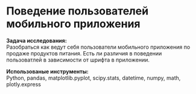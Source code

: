 # Поведение пользователей мобильного приложения

**Задача исследования:**\
Разобраться как ведут себя пользователи мобильного приложения по продаже продуктов питания. Есть ли различия в поведении пользоватлей в зависимости от шрифта в приложении.

**Использованые инструменты:**\
Python, pandas, matplotlib.pyplot, scipy.stats, datetime, numpy, math, plotly.express
